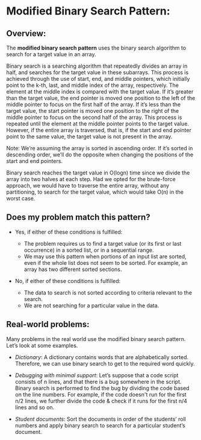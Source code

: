 # Modified Binary Search Pattern:

## Overview:
The **modified binary search pattern** uses the binary search algorithm to search for a target value in an array.

Binary search is a searching algorithm that repeatedly divides an array in half, and searches for the target value in these subarrays. This process is achieved through the use of start, end, and middle pointers, which initially point to the k-th, last, and middle index of the array, respectively. The element at the middle index is compared with the target value. If it’s greater than the target value, the end pointer is moved one position to the left of the middle pointer to focus on the first half of the array. If it’s less than the target value, the start pointer is moved one position to the right of the middle pointer to focus on the second half of the array. This process is repeated until the element at the middle pointer points to the target value. However, if the entire array is traversed, that is, if the start and end pointer point to the same value, the target value is not present in the array.

Note: We’re assuming the array is sorted in ascending order. If it’s sorted in descending order, we’ll do the opposite when changing the positions of the start and end pointers.

Binary search reaches the target value in O(logn) time since we divide the array into two halves at each step. Had we opted for the brute-force approach, we would have to traverse the entire array, without any partitioning, to search for the target value, which would take O(n) in the worst case.

## Does my problem match this pattern?
- Yes, if either of these conditions is fulfilled:
    - The problem requires us to find a target value (or its first or last occurrence) in a sorted list, or in a sequential range.
    - We may use this pattern when portions of an input list are sorted, even if the whole list does not seem to be sorted. For example, an array has two different sorted sections.

- No, if either of these conditions is fulfilled:
    - The data to search is not sorted according to criteria relevant to the search.
    - We are not searching for a particular value in the data.

## Real-world problems:
Many problems in the real world use the modified binary search pattern. Let’s look at some examples.

- *Dictionary*: A dictionary contains words that are alphabetically sorted. Therefore, we can use binary search to get to the required word quickly.

- *Debugging with minimal support*: Let’s suppose that a code script consists of n lines, and that there is a bug somewhere in the script. Binary search is performed to find the bug by dividing the code based on the line numbers. For example, if the code doesn't run for the first n/2 lines, we further divide the code & check if it runs for the first n/4 lines and so on.

- *Student documents*: Sort the documents in order of the students’ roll numbers and apply binary search to search for a particular student’s document.

 